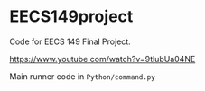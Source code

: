 # EECS149project
Code for EECS 149 Final Project.

https://www.youtube.com/watch?v=9tlubUa04NE

Main runner code in `Python/command.py`
